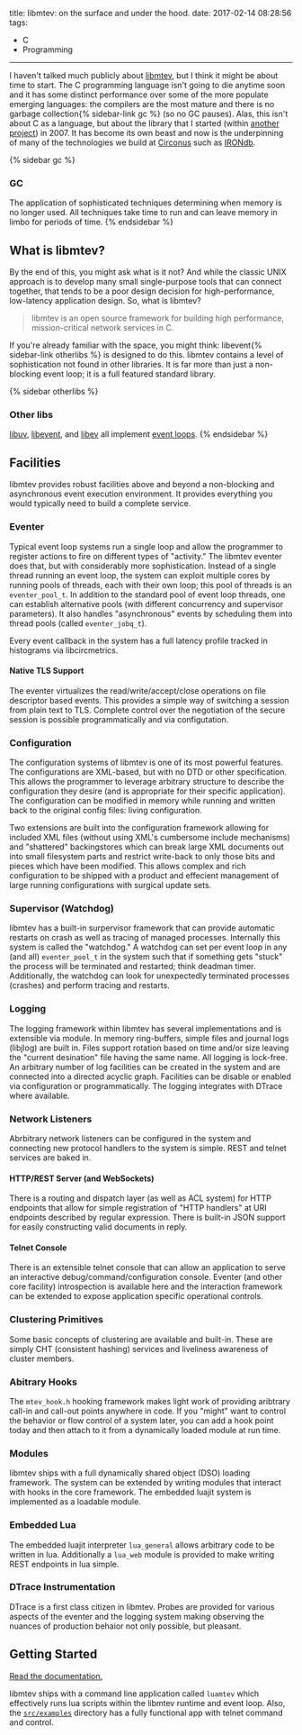 title: libmtev: on the surface and under the hood.
date: 2017-02-14 08:28:56
tags:
- C
- Programming
---

I haven't talked much publicly about [libmtev](https://github.com/circonus-labs/libmtev), but I think it might be about time to start.  The C programming language isn't going to die anytime soon and it has some distinct performance over some of the more populate emerging languages: the compilers are the most mature and there is no garbage collection{% sidebar-link gc %} (so no GC pauses).  Alas, this isn't about C as a language, but about the library that I started (within [another project](https://github.com/circonus-labs/reconnoiter)) in 2007.  It has become its own beast and now is the underpinning of many of the technologies we build at [Circonus](https://www.circonus.com/) such as [IRONdb](https://www.circonus.com/irondb/).

{% sidebar gc %}
### GC

The application of sophisticated techniques determining when memory is no longer used.  All techniques take time to run and can leave memory in limbo for periods of time.
{% endsidebar %}

## What is libmtev?

By the end of this, you might ask what is it not?  And while the classic UNIX approach is to develop many small single-purpose tools that can connect together, that tends to be a poor design decision for high-performance, low-latency application design. So, what is libmtev?

> libmtev is an open source framework for building high performance, mission-critical network services in C.

If you're already familiar with the space, you might think: libevent{% sidebar-link otherlibs %} is designed to do this.  libmtev contains a level of sophistication not found in other libraries.  It is far more than just a non-blocking event loop; it is a full featured standard library.

{% sidebar otherlibs %}
### Other libs

[libuv](http://libuv.org/), [libevent](http://libevent.org/), and [libev](http://software.schmorp.de/pkg/libev.html) all implement [event loops](https://en.wikipedia.org/wiki/Event_loop).
{% endsidebar %}

## Facilities

libmtev provides robust facilities above and beyond a non-blocking and asynchronous event execution environment. It provides everything you would typically need to build a complete service.

### Eventer

Typical event loop systems run a single loop and allow the programmer to register actions to fire on different types of "activity."  The libmtev eventer does that, but with considerably more sophistication.  Instead of a single thread running an event loop, the system can exploit multiple cores by running pools of threads, each with their own loop; this pool of threads is an `eventer_pool_t`.  In addition to the standard pool of event loop threads, one can establish alternative pools (with different concurrency and supervisor parameters). It also handles "asynchronous" events by scheduling them into thread pools (called `eventer_jobq_t`).

Every event callback in the system has a full latency profile tracked in histograms via libcircmetrics.

#### Native TLS Support

The eventer virtualizes the read/write/accept/close operations on file descriptor based events.  This provides a simple way of switching a session from plain text to TLS.  Complete control over the negotiation of the secure session is possible programmatically and via configutation.

### Configuration

The configuration systems of libmtev is one of its most powerful features. The configurations are XML-based, but with no DTD or other specification.  This allows the programmer to leverage arbitrary structure to describe the configuration they desire (and is appropriate for their specific application).  The configuration can be modified in memory while running and written back to the original config files: living configuration.

Two extensions are built into the configuration framework allowing for included XML files (without using XML's cumbersome include mechanisms) and "shattered" backingstores which can break large XML documents out into small filesystem parts and restrict write-back to only those bits and pieces which have been modified.  This allows complex and rich configuration to be shipped with a product and effecient management of large running configurations with surgical update sets.

### Supervisor (Watchdog)

libmtev has a built-in surpervisor framework that can provide automatic restarts on crash as well as tracing of managed processes.  Internally this system is called the "watchdog."  A watchdog can set per event loop in any (and all) `eventer_pool_t` in the system such that if something gets "stuck" the process will be terminated and restarted; think deadman timer.  Additionally, the watchdog can look for unexpectedly terminated processes (crashes) and perform tracing and restarts.

### Logging

The logging framework within libmtev has several implementations and is extensible via module.  In memory ring-buffers, simple files and journal logs (libjlog) are built in.  Files support rotation based on time and/or size leaving the "current desination" file having the same name.  All logging is lock-free.  An arbitrary number of log facilities can be created in the system and are connected into a directed acyclic graph.  Facilities can be disable or enabled via configuration or programmatically.  The logging integrates with DTrace where available.

### Network Listeners

Abrbitrary network listeners can be configured in the system and connecting new protocol handlers to the system is simple.  REST and telnet services are baked in.

#### HTTP/REST Server (and WebSockets)

There is a routing and dispatch layer (as well as ACL system) for HTTP endpoints that allow for simple registration of "HTTP handlers" at URI endpoints described by regular expression.  There is built-in JSON support for easily constructing valid documents in reply.

#### Telnet Console

There is an extensible telnet console that can allow an application to serve an interactive debug/command/configuration console.  Eventer (and other core facility) introspection is available here and the interaction framework can be extended to expose application specific operational controls.

### Clustering Primitives

Some basic concepts of clustering are available and built-in.  These are simply CHT (consistent hashing) services and liveliness awareness of cluster members.

### Abitrary Hooks

The `mtev_hook.h` hooking framework makes light work of providing aribtrary call-in and call-out points anywhere in code.  If you "might" want to control the behavior or flow control of a system later, you can add a hook point today and then attach to it from a dynamically loaded module at run time.

### Modules

libmtev ships with a full dynamically shared object (DSO) loading framework.  The system can be extended by writing modules that interact with hooks in the core framework.  The embedded luajit system is implemented as a loadable module.

### Embedded Lua

The embedded luajit interpreter `lua_general` allows arbitrary code to be written in lua.  Additionally a `lua_web` module is provided to make writing REST endpoints in lua simple.

### DTrace Instrumentation

DTrace is a first class citizen in libmtev.  Probes are provided for various aspects of the eventer and the logging system making observing the nuances of production behaior not only possible, but pleasant.

## Getting Started

[Read the documentation.](http://circonus-labs.github.io/libmtev/)

libmtev ships with a command line application called `luamtev` which effectively runs lua scripts within the libmtev runtime and event loop.  Also, the [`src/examples`](https://github.com/circonus-labs/libmtev/tree/master/src/examples) directory has a fully functional app with telnet command and control.
